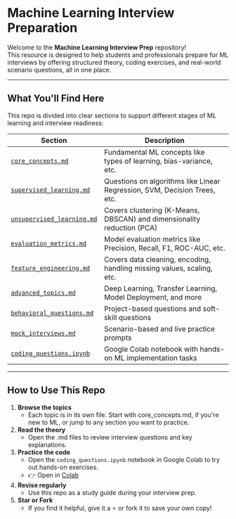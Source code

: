 # Machine Learning Interview Preparation

Welcome to the **Machine Learning Interview Prep** repository!  
This resource is designed to help students and professionals prepare for ML interviews by offering structured theory, coding exercises, and real-world scenario questions, all in one place.

---

## What You'll Find Here

This repo is divided into clear sections to support different stages of ML learning and interview readiness:

| Section | Description |
|--------|-------------|
| [`core_concepts.md`](./core_concepts.md) | Fundamental ML concepts like types of learning, bias-variance, etc. |
| [`supervised_learning.md`](./supervised_learning.md) | Questions on algorithms like Linear Regression, SVM, Decision Trees, etc. |
| [`unsupervised_learning.md`](./unsupervised_learning.md) | Covers clustering (K-Means, DBSCAN) and dimensionality reduction (PCA) |
| [`evaluation_metrics.md`](./evaluation_metrics.md) | Model evaluation metrics like Precision, Recall, F1, ROC-AUC, etc. |
| [`feature_engineering.md`](./feature_engineering.md) | Covers data cleaning, encoding, handling missing values, scaling, etc. |
| [`advanced_topics.md`](./advanced_topics.md) | Deep Learning, Transfer Learning, Model Deployment, and more |
| [`behavioral_questions.md`](./behavioral_questions.md) | Project-based questions and soft-skill questions |
| [`mock_interviews.md`](./mock_interviews.md) | Scenario-based and live practice prompts |
| [`coding_questions.ipynb`](./coding_questions.ipynb) | Google Colab notebook with hands-on ML implementation tasks |

---

## How to Use This Repo

1. **Browse the topics**
     * Each topic is in its own file. Start with core_concepts.md, if you're new to ML, or jump to any section you want to practice.
2. **Read the theory**
     * Open the .md files to review interview questions and key explanations.
3. **Practice the code**
     * Open the `coding_questions.ipynb` notebook in Google Colab to try out hands-on exercises.
     * 👉 Open in [Colab](https://colab.research.google.com/)
4. **Revise regularly**
     * Use this repo as a study guide during your interview prep.
5. **Star or Fork**
     * If you find it helpful, give it a ⭐ or fork it to save your own copy!


